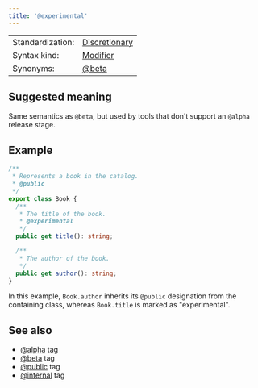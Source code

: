 ```yaml
---
title: '@experimental'
---
```


<!-- prettier-ignore-start -->
|    |    |
| -- | -- |
| Standardization: | [Discretionary](../spec/standardization_groups.md) |
| Syntax kind: | [Modifier](../spec/tag_kinds.md) |
| Synonyms: | [@beta](../tags/beta.md) |
<!-- prettier-ignore-end -->

## Suggested meaning

Same semantics as `@beta`, but used by tools that don't support an `@alpha` release stage.

## Example

```ts
/**
 * Represents a book in the catalog.
 * @public
 */
export class Book {
  /**
   * The title of the book.
   * @experimental
   */
  public get title(): string;

  /**
   * The author of the book.
   */
  public get author(): string;
}
```

In this example, `Book.author` inherits its `@public` designation from the containing class,
whereas `Book.title` is marked as "experimental".

## See also

- [@alpha](../tags/alpha.md) tag
- [@beta](../tags/beta.md) tag
- [@public](../tags/public.md) tag
- [@internal](../tags/internal.md) tag
